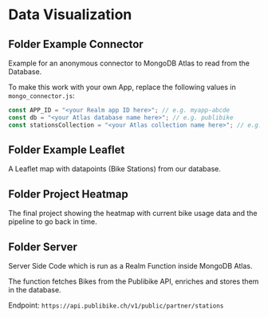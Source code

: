 # Data Visualization

## Folder Example Connector

Example for an anonymous connector to MongoDB Atlas to read from the Database.

To make this work with your own App, replace the following values in `mongo_connector.js`:

```javascript
const APP_ID = "<your Realm app ID here>"; // e.g. myapp-abcde
const db = "<your Atlas database name here>"; // e.g. publibike
const stationsCollection = "<your Atlas collection name here>"; // e.g. bikes
```

## Folder Example Leaflet

A Leaflet map with datapoints (Bike Stations) from our database.

## Folder Project Heatmap

The final project showing the heatmap with current bike usage data and the pipeline to go back in time.

## Folder Server

Server Side Code which is run as a Realm Function inside MongoDB Atlas.

The function fetches Bikes from the Publibike API, enriches and stores them in the database.

Endpoint: `https://api.publibike.ch/v1/public/partner/stations`